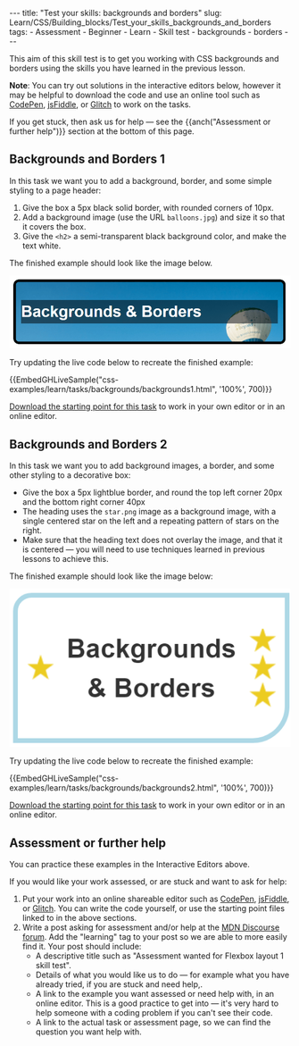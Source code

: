 --- title: "Test your skills: backgrounds and borders" slug: Learn/CSS/Building\_blocks/Test\_your\_skills\_backgrounds\_and\_borders tags: - Assessment - Beginner - Learn - Skill test - backgrounds - borders ---

This aim of this skill test is to get you working with CSS backgrounds and borders using the skills you have learned in the previous lesson.

**Note**: You can try out solutions in the interactive editors below, however it may be helpful to download the code and use an online tool such as [CodePen](https://codepen.io/), [jsFiddle](https://jsfiddle.net/), or [Glitch](https://glitch.com/) to work on the tasks.  
  
If you get stuck, then ask us for help — see the {{anch("Assessment or further help")}} section at the bottom of this page.

Backgrounds and Borders 1
-------------------------

In this task we want you to add a background, border, and some simple styling to a page header:

1.  Give the box a 5px black solid border, with rounded corners of 10px.
2.  Add a background image (use the URL `balloons.jpg`) and size it so that it covers the box.
3.  Give the `<h2>` a semi-transparent black background color, and make the text white.

The finished example should look like the image below.

![Images shows a box with a photograph background, rounded border and white text on a semi-transparent black background.](backgrounds-task1.png)

Try updating the live code below to recreate the finished example:

{{EmbedGHLiveSample("css-examples/learn/tasks/backgrounds/backgrounds1.html", '100%', 700)}}

[Download the starting point for this task](https://github.com/mdn/css-examples/blob/master/learn/tasks/backgrounds/backgrounds1-download.html) to work in your own editor or in an online editor.

Backgrounds and Borders 2
-------------------------

In this task we want you to add background images, a border, and some other styling to a decorative box:

-   Give the box a 5px lightblue border, and round the top left corner 20px and the bottom right corner 40px
-   The heading uses the `star.png` image as a background image, with a single centered star on the left and a repeating pattern of stars on the right.
-   Make sure that the heading text does not overlay the image, and that it is centered — you will need to use techniques learned in previous lessons to achieve this.

The finished example should look like the image below:

![Images shows a box with a blue border rounded at the top left and bottom right corners. On the left of the text is a single star, on the right 3 stars.](backgrounds-task2.png)

Try updating the live code below to recreate the finished example:

{{EmbedGHLiveSample("css-examples/learn/tasks/backgrounds/backgrounds2.html", '100%', 700)}}

[Download the starting point for this task](https://github.com/mdn/css-examples/blob/master/learn/tasks/backgrounds/backgrounds2-download.html) to work in your own editor or in an online editor.

Assessment or further help
--------------------------

You can practice these examples in the Interactive Editors above.

If you would like your work assessed, or are stuck and want to ask for help:

1.  Put your work into an online shareable editor such as [CodePen](https://codepen.io/), [jsFiddle](https://jsfiddle.net/), or [Glitch](https://glitch.com/). You can write the code yourself, or use the starting point files linked to in the above sections.
2.  Write a post asking for assessment and/or help at the [MDN Discourse forum](https://discourse.mozilla.org/c/mdn). Add the "learning" tag to your post so we are able to more easily find it. Your post should include:
    -   A descriptive title such as "Assessment wanted for Flexbox layout 1 skill test".
    -   Details of what you would like us to do — for example what you have already tried, if you are stuck and need help,.
    -   A link to the example you want assessed or need help with, in an online editor. This is a good practice to get into — it's very hard to help someone with a coding problem if you can't see their code.
    -   A link to the actual task or assessment page, so we can find the question you want help with.
